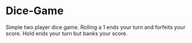 # Dice-Game
Simple two player dice game.  Rolling a 1 ends your turn and forfeits your score.  Hold ends your turn but banks your score.

